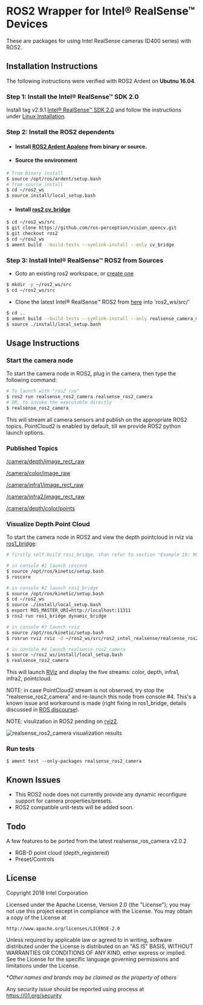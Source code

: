 # ROS2 Wrapper for Intel&reg; RealSense&trade; Devices
These are packages for using Intel RealSense cameras (D400 series) with ROS2.

## Installation Instructions

The following instructions were verified with ROS2 Ardent on **Ubutnu 16.04**.

### Step 1: Install the Intel&reg; RealSense&trade; SDK 2.0
Install tag v2.9.1 [Intel&reg; RealSense&trade; SDK 2.0](https://github.com/IntelRealSense/librealsense/tree/v2.9.1) and follow the instructions under [Linux Installation](https://github.com/IntelRealSense/librealsense/blob/v2.9.1/doc/installation.md).

### Step 2: Install the ROS2 dependents
- #### Install [ROS2 Ardent Apalone](https://github.com/ros2/ros2/wiki/Release-Ardent-Apalone) from binary or source.
- #### Source the environment
```bash
# from binary install
$ source /opt/ros/ardent/setup.bash
# from source install
$ cd ~/ros2_ws
$ source install/local_setup.bash
```
- #### Install [ros2 cv_bridge](https://github.com/ros-perception/vision_opencv/tree/ros2)
```bash
$ cd ~/ros2_ws/src
$ git clone https://github.com/ros-perception/vision_opencv.git
$ git checkout ros2
$ cd ~/ros2_ws
$ ament build --build-tests --symlink-install --only cv_bridge 
```

### Step 3: Install Intel&reg; RealSense&trade; ROS2 from Sources
- Goto an existing ros2 workspace, or [create one](https://github.com/ros2/ros2/wiki/Ament-Tutorial#create-directory-structure)
```bash
$ mkdir -p ~/ros2_ws/src
$ cd ~/ros2_ws/src
```
- Clone the latest Intel&reg; RealSense&trade; ROS2 from [here](https://github.com/intel/ros2_intel_realsense) into 'ros2_ws/src/'

```bash
$ cd ..
$ ament build --build-tests --symlink-install --only realsense_camera_msgs realsense_ros2_camera
$ source ./install/local_setup.bash
```

## Usage Instructions

### Start the camera node
To start the camera node in ROS2, plug in the camera, then type the following command:

```bash
# To launch with "ros2 run"
$ ros2 run realsense_ros2_camera realsense_ros2_camera
# OR, to invoke the executable directly
$ realsense_ros2_camera
```

This will stream all camera sensors and publish on the appropriate ROS2 topics. PointCloud2 is enabled by default, till we provide ROS2 python launch options.

### Published Topics
[/camera/depth/image_rect_raw](https://github.com/ros2/common_interfaces/blob/master/sensor_msgs/msg/Image.msg)

[/camera/color/image_raw](https://github.com/ros2/common_interfaces/blob/master/sensor_msgs/msg/Image.msg)

[/camera/infra1/image_rect_raw](https://github.com/ros2/common_interfaces/blob/master/sensor_msgs/msg/Image.msg)

[/camera/infra2/image_rect_raw](https://github.com/ros2/common_interfaces/blob/master/sensor_msgs/msg/Image.msg)

[/camera/depth/color/points](https://github.com/ros2/common_interfaces/blob/master/sensor_msgs/msg/PointCloud2.msg)

### Visualize Depth Point Cloud

To start the camera node in ROS2 and view the depth pointcloud in rviz via [ros1_bridge](https://github.com/ros2/ros1_bridge/blob/master/README.md):
```bash
# firstly self-build ros1_bridge, than refer to section "Example 1b: ROS 2 talker and ROS 1 listener"

# in console #1 launch roscore
$ source /opt/ros/kinetic/setup.bash
$ roscore

# in console #2 launch ros1_bridge
$ source /opt/ros/kinetic/setup.bash
$ cd ~/ros2_ws
$ source ./install/local_setup.bash
$ export ROS_MASTER_URI=http://localhost:11311
$ ros2 run ros1_bridge dynamic_bridge

# in console #3 launch rviz
$ source /opt/ros/kinetic/setup.bash
$ rosrun rviz rviz -d ~/ros2_ws/src/ros2_intel_realsense/realsense_ros2_camera/rviz/ros2.rviz

# in console #4 launch realsense_ros2_camera
$ source ~/ros2_ws/install/local_setup.bash
$ realsense_ros2_camera
```

This will launch [RViz](http://wiki.ros.org/rviz) and display the five streams: color, depth, infra1, infra2, pointcloud.

NOTE: in case PointCloud2 stream is not observed, try stop the "realsense_ros2_camera" and re-launch this node from console #4. This's a known issue and workaround is made (right fixing in ros1_bridge, details discussed in [ROS discourse](https://discourse.ros.org/t/ros1-bridge-failed-to-pass-tf-static-message-when-subscribed-from-rviz/3863)).

NOTE: visulization in ROS2 pending on [rviz2](https://github.com/ros2/rviz).

![realsense_ros2_camera visualization results](https://github.com/intel/ros2_intel_realsense/raw/master/realsense_ros2_camera/rviz/ros2_rviz.png "realsense_ros2_camera visualization results")

### Run tests
```Shell
$ ament test --only-packages realsense_ros2_camera
```

## Known Issues
* This ROS2 node does not currently provide any dynamic reconfigure support for camera properties/presets.
* ROS2 compatible unit-tests will be added soon.

## Todo
A few features to be ported from the latest realsense_ros_camera v2.0.2
* RGB-D point cloud (depth_registered)
* Preset/Controls

## License
Copyright 2018 Intel Corporation

Licensed under the Apache License, Version 2.0 (the "License");
you may not use this project except in compliance with the License.
You may obtain a copy of the License at

    http://www.apache.org/licenses/LICENSE-2.0

Unless required by applicable law or agreed to in writing, software
distributed under the License is distributed on an "AS IS" BASIS,
WITHOUT WARRANTIES OR CONDITIONS OF ANY KIND, either express or implied.
See the License for the specific language governing permissions and
limitations under the License.

**Other names and brands may be claimed as the property of others*

Any security issue should be reported using process at https://01.org/security
